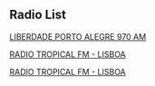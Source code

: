 ## Radio List

[LIBERDADE PORTO ALEGRE 970 AM](http://cast4.audiostream.com.br:8655/mp3)

[RADIO TROPICAL FM  - LISBOA](https://solid24.streamupsolutions.com/proxy/dcofieen?mp=/stream)

[RADIO TROPICAL FM  - LISBOA](https://solid24.streamupsolutions.com/proxy/dcofieen?mp=/stream?type=.flv)

